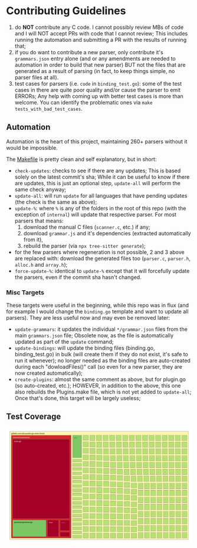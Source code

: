 # Contributing Guidelines

1. do **NOT** contribute any C code. I cannot possibly review MBs of code and I will
   NOT accept PRs with code that I cannot review; This includes running the
   automation and submitting a PR with the results of running that;
2. if you do want to contribute a new parser, only contribute it's `grammars.json`
   entry alone (and or any amendments are needed to automation in order to
   build that new parser) BUT not the files that are generated as a result
   of parsing (in fact, to keep things simple, no parser files at all).
3. test cases for parsers (i.e. `code` in `binding_test.go`): some of the test
   cases in there are quite poor quality and/or cause the parser to emit ERRORs;
   Any help with coming up with better test cases is more than welcome.
   You can identify the problematic ones via `make tests_with_bad_test_cases`.

## Automation

Automation is the heart of this project, maintaining 260+ parsers without it
would be impossible.

The [Makefile](Makefile) is pretty clean and self explanatory, but in short:

- `check-updates`: checks to see if there are any updates; This is based solely
  on the latest commit's sha; While it can be useful to know if there are updates,
  this is just an optional step, `update-all` will perform the same check anyway;
- `update-all`: will run `update` for all languages that have pending updates
  (the check is the same as above);
- `update-%`: where `%` is any of the folders in the root of this repo (with the
  exception of `internal`) will update that respective parser. For most parsers
  that means:
  1. download the manual C files (`scanner.c`, etc.) if any;
  2. download `grammar.js` and it's dependencies (extracted automatically from it),
  3. rebuild the parser (via `npx tree-sitter generate`);
- for the few parsers where regeneration is not possible, 2 and 3 above are
  replaced with: download the generated files too (`parser.c`, `parser.h`, `alloc.h` and `array.h`);
- `force-update-%`: identical to `update-%` except that it will forcefully update
  the parsers, even if the commit sha hasn't changed.

### Misc Targets

These targets were useful in the beginning, while this repo was in flux (and for example
I would change the `binding.go` template and want to update all parsers). They are less
useful now and may even be removed later:

- `update-grammars`: it updates the individual `*/grammar.json` files from the main
  `grammars.json` file; Obsolete now, as the file is automatically updated as
  part of the `update` command;
- `update-bindings`: will update the binding files (binding.go, binding_test.go) in bulk
  (will create them if they do not exist, it's safe to run it whenever); no longer
  needed as the binding files are auto-created during each "dowloadFiles()" call
  (so even for a new parser, they are now created automatically);
- `create-plugins`: almost the same comment as above, but for plugin.go (so auto-created, etc.);
  HOWEVER, in addition to the above, this one also rebuilds the Plugins.make file,
  which is not yet added to `update-all`; Once that's done, this target will be
  largely useless;

## Test Coverage

![unit test coverage](unit.svg)
